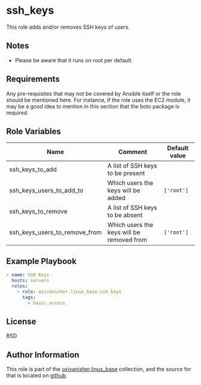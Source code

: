 ssh_keys
========

This role adds and/or removes SSH keys of users.

Notes
-----

* Please be aware that it runs on root per default.

Requirements
------------

Any pre-requisites that may not be covered by Ansible itself or the role should be mentioned here. For instance, if the role uses the EC2 module, it may be a good idea to mention in this section that the boto package is required.

Role Variables
--------------

| Name                          | Comment                                   | Default value |
|-------------------------------|-------------------------------------------|---------------|
| ssh_keys_to_add               | A list of SSH keys to be present          |               |
| ssh_keys_users_to_add_to      | Which users the keys will be added        | `['root']`    |
| ssh_keys_to_remove            | A list of SSH keys to be absent           |               |
| ssh_keys_users_to_remove_from | Which users the keys will be removed from | `['root']`    |

Example Playbook
----------------

```yaml
- name: SSH Keys
  hosts: servers
  roles:
    - role: oxivanisher.linux_base.ssh_keys
      tags:
        - basic_access
```

License
-------

BSD

Author Information
------------------

This role is part of the [oxivanisher.linux_base](https://galaxy.ansible.com/ui/repo/published/oxivanisher/linux_base/) collection, and the source for that is located on [github](https://github.com/oxivanisher/collection-linux_base).
